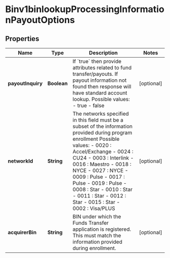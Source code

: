 
# Binv1binlookupProcessingInformationPayoutOptions

## Properties
Name | Type | Description | Notes
------------ | ------------- | ------------- | -------------
**payoutInquiry** | **Boolean** | If &#x60;true&#x60; then provide attributes related to fund transfer/payouts. If payout information not found then response will have standard account lookup.  Possible values: - true - false  |  [optional]
**networkId** | **String** | The networks specified in this field must be a subset of the information provided during program enrollment    Possible values: - 0020 : Accel/Exchange - 0024 : CU24 - 0003 : Interlink - 0016 : Maestro - 0018 : NYCE - 0027 : NYCE - 0009 : Pulse - 0017 : Pulse - 0019 : Pulse - 0008 : Star - 0010 : Star - 0011 : Star - 0012 : Star - 0015 : Star - 0002 : Visa/PLUS  |  [optional]
**acquirerBin** | **String** | BIN under which the Funds Transfer application is registered. This must match the information provided during enrollment.  |  [optional]



